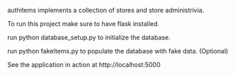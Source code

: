 authitems implements a collection of stores and store administrivia. 

To run this project make sure to have flask installed. 

run python database_setup.py to initialize the database.

run python fakeItems.py to populate the database with fake data. (Optional)

See the application in action at  http://localhost:5000 
